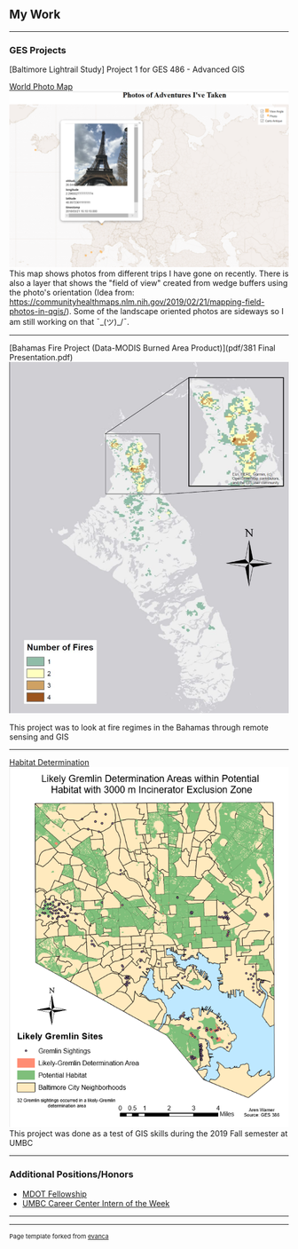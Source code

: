 ## My Work

---

### GES Projects

[Baltimore Lightrail Study]
Project 1 for GES 486 - Advanced GIS

[World Photo Map](projects/qgis2web_2020_02_25-10_33_20_132185/index.html)
<img src="images/webmap_sc.PNG"/>
This map shows photos from different trips I have gone on recently. There is also a layer that shows the "field of view" created from wedge buffers using the photo's orientation (Idea from: https://communityhealthmaps.nlm.nih.gov/2019/02/21/mapping-field-photos-in-qgis/). Some of the landscape oriented photos are sideways so I am still working on that  ¯\_(ツ)_/¯.

---

[Bahamas Fire Project (Data-MODIS Burned Area Product)](pdf/381 Final Presentation.pdf)
<img src="/projects/Map_1.JPG"/>

This project was to look at fire regimes in the Bahamas through remote sensing and GIS

---
[Habitat Determination](/Habitat_Determination.md)
<img src="/projects/Habitat.PNG"/>
This project was done as a test of GIS skills during the 2019 Fall semester at UMBC

---


### Additional Positions/Honors

- [MDOT Fellowship](https://publicservicescholars.umbc.edu/mdot-fellows-2019/)
- [UMBC Career Center Intern of the Week](https://careers.umbc.edu/news/?id=90220)

---

---
<p style="font-size:11px">Page template forked from <a href="https://github.com/evanca/quick-portfolio">evanca</a></p>
<!-- Remove above link if you don't want to attibute -->
